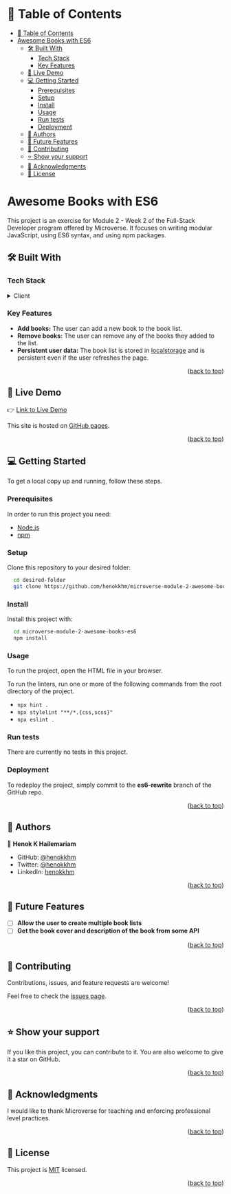 <a name="readme-top"></a>

<!-- TABLE OF CONTENTS -->

# 📗 Table of Contents

- [📗 Table of Contents](#-table-of-contents)
- [Awesome Books with ES6 ](#awesome-books-with-es6-)
  - [🛠 Built With ](#-built-with-)
    - [Tech Stack ](#tech-stack-)
    - [Key Features ](#key-features-)
  - [🚀 Live Demo ](#-live-demo-)
  - [💻 Getting Started ](#-getting-started-)
    - [Prerequisites](#prerequisites)
    - [Setup](#setup)
    - [Install](#install)
    - [Usage](#usage)
    - [Run tests](#run-tests)
    - [Deployment](#deployment)
  - [👥 Authors ](#-authors-)
  - [🔭 Future Features ](#-future-features-)
  - [🤝 Contributing ](#-contributing-)
  - [⭐️ Show your support ](#️-show-your-support-)
  - [🙏 Acknowledgments ](#-acknowledgments-)
  - [📝 License ](#-license-)

<!-- PROJECT DESCRIPTION -->

# Awesome Books with ES6 <a name="about-project"></a>

This project is an exercise for Module 2 - Week 2 of the Full-Stack Developer program offered by Microverse. It focuses on writing modular JavaScript, using ES6 syntax, and using npm packages.

## 🛠 Built With <a name="built-with"></a>

### Tech Stack <a name="tech-stack"></a>

<details>
  <summary>Client</summary>
  <ul>
    <li><a href="https://developer.mozilla.org/en-US/docs/Web/HTML">HTML</a></li>
    <li><a href="https://developer.mozilla.org/en-US/docs/Web/CSS">CSS</a></li>
    <li><a href="https://developer.mozilla.org/en-US/docs/Web/javascript">JavaScript</a></li>
    <li><a href="https://moment.github.io/luxon/#/install?id=es6">Luxon</a></li>
  </ul>
</details>

</details>

<!-- Features -->

### Key Features <a name="key-features"></a>

- **Add books:** The user can add a new book to the book list.
- **Remove books:** The user can remove any of the books they added to the list.
- **Persistent user data:** The book list is stored in [localstorage](https://developer.mozilla.org/en-US/docs/Web/API/Window/localStorage) and is persistent even if the user refreshes the page.

<p align="right">(<a href="#readme-top">back to top</a>)</p>

<!-- LIVE DEMO -->

## 🚀 Live Demo <a name="live-demo"></a>

👉 [Link to Live Demo](https://henokkhm.github.io/microverse-module-2-awesome-books-es6/)

This site is hosted on [GitHub pages](https://pages.github.com/).

<p align="right">(<a href="#readme-top">back to top</a>)</p>

<!-- GETTING STARTED -->

## 💻 Getting Started <a name="getting-started"></a>

To get a local copy up and running, follow these steps.

### Prerequisites

In order to run this project you need:

- <a href="https://nodejs.org/en/download">Node.js</a>
- <a href="https://docs.npmjs.com/downloading-and-installing-node-js-and-npm">npm</a>

### Setup

Clone this repository to your desired folder:

```sh
  cd desired-folder
  git clone https://github.com/henokkhm/microverse-module-2-awesome-books-es6.git
```

### Install

Install this project with:

```sh
  cd microverse-module-2-awesome-books-es6
  npm install
```

### Usage

To run the project, open the HTML file in your browser.

To run the linters, run one or more of the following commands from the root directory of the project.
- `npx hint .` 
- `npx stylelint "**/*.{css,scss}"` 
- `npx eslint .`

### Run tests

There are currently no tests in this project.

### Deployment

To redeploy the project, simply commit to the **es6-rewrite** branch of the GitHub repo.

<p align="right">(<a href="#readme-top">back to top</a>)</p>

<!-- AUTHORS -->

## 👥 Authors <a name="authors"></a>

👤 **Henok K Hailemariam**

- GitHub: [@henokkhm](https://github.com/henokkhm)
- Twitter: [@henokkhm](https://twitter.com/henokkhm)
- LinkedIn: [henokkhm](https://www.linkedin.com/in/henokkhm/)

<p align="right">(<a href="#readme-top">back to top</a>)</p>

<!-- FUTURE FEATURES -->

## 🔭 Future Features <a name="future-features"></a>

- [ ] **Allow the user to create multiple book lists**
- [ ] **Get the book cover and description of the book from some API**

<p align="right">(<a href="#readme-top">back to top</a>)</p>

<!-- CONTRIBUTING -->

## 🤝 Contributing <a name="contributing"></a>

Contributions, issues, and feature requests are welcome!

Feel free to check the [issues page](../../issues/).

<p align="right">(<a href="#readme-top">back to top</a>)</p>

<!-- SUPPORT -->

## ⭐️ Show your support <a name="support"></a>

If you like this project, you can contribute to it. You are also welcome to give it a star on GitHub.

<p align="right">(<a href="#readme-top">back to top</a>)</p>

<!-- ACKNOWLEDGEMENTS -->

## 🙏 Acknowledgments <a name="acknowledgements"></a>

I would like to thank Microverse for teaching and enforcing professional level practices.

<p align="right">(<a href="#readme-top">back to top</a>)</p>

<!-- LICENSE -->

## 📝 License <a name="license"></a>

This project is [MIT](./LICENSE) licensed.

<p align="right">(<a href="#readme-top">back to top</a>)</p>

